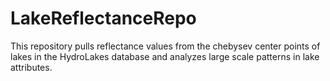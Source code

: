 # LakeReflectanceRepo
This repository pulls reflectance values from the chebysev center points of lakes in the HydroLakes database and analyzes large scale patterns in lake attributes.
